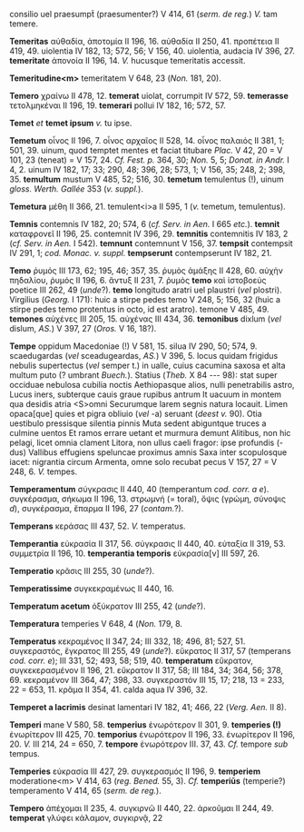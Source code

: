 consilio uel praesumpt̃ (praesumenter?) V 414, 61 (*serm. de reg.*)
*V.* tam temere.

**Temeritas** αὐθαδία, ἀποτομία II 196, 16. αὐθαδία II 250, 41.
προπέτεια II 419, 49. uiolentia IV 182, 13; 572, 56; V 156, 40.
uiolentia, audacia IV 396, 27. **temeritate** ἀπονοία II 196, 14. *V.*
hucusque temeritatis accessit.

**Temeritudine\<m\>** temeritatem V 648, 23 (*Non.* 181, 20).

**Temero** χραίνω II 478, 12. **temerat** uiolat, corrumpit IV 572, 59.
**temerasse** τετολμηκέναι II 196, 19. **temerari** pollui IV 182, 16;
572, 57.

**Temet** *et* **temet ipsum** *v.* tu ipse.

**Temetum** οἶνος II 196, 7. οἶνος αρχαῖος II 528, 14. οἶνος παλαιός II
381, 1; 501, 39. uinum, quod temptet mentes et faciat titubare *Plac.* V
42, 20 = V 101, 23 (teneat) = V 157, 24. *Cf. Fest. p.* 364, 30; *Non.*
5, 5; *Donat. in Andr.* I 4, 2. uinum IV 182, 17; 33; 290, 48; 396, 28;
573, 1; V 156, 35; 248, 2; 398, 35. **temultum** mustum V 485, 52; 516,
30. **temetum** temulentus (!), uinum *gloss. Werth. Gallée* 353 (*v.*
*suppl.*).

**Temetura** μέθη II 366, 21. temulent\<i\>a II 595, 1 (*v.* temetum,
temulentus).

**Temnis** contemnis IV 182, 20; 574, 6 (*cf. Serv. in Aen.* I 665
*etc.*). **temnit** καταφρονεῖ II 196, 25. contemnit IV 396, 29.
**temnitis** contemnitis IV 183, 2 (*cf. Serv. in Aen.* I 542).
**temnunt** contemnunt V 156, 37. **tempsit** contempsit IV 291, 1;
*cod. Monac. v. suppl.* **tempserunt** contempserunt IV 182, 21.

**Temo** ῥυμός III 173, 62; 195, 46; 357, 35. ῥυμὸς ἁμάξης II 428, 60.
αὐχὴν πηδαλίου, ῥυμός II 196, 6. ἄντυξ II 231, 7. ῥυμὸς **temo** καὶ
ἱστοβοεύς poetice III 262, 49 (*unde*?). **temo** longitudo aratri uel
plaustri (*vel* plostri). Virgilius (*Georg.* I 171): huic a stirpe
pedes temo V 248, 5; 156, 32 (huic a stirpe pedes temo protentus in
octo, id est aratro). temone V 485, 49. **temones** αὐχένες III 205, 15.
αὐχένας III 434, 36. **temonibus** dixlum (*vel* dislum, *AS.*) V 397,
27 (*Oros.* V 16, 18?).

**Tempe** oppidum Macedoniae (!) V 581, 15. silua IV 290, 50; 574, 9.
scaedugardas (*vel* sceadugeardas, *AS.*) V 396, 5. locus quidam
frigidus nebulis supertectus (*vel* semper t.) in ualle, cuius cacumina
saxosa et alta multum puto (? umbrant *Buech.*). Statius (*Theb.* X 84
--- 98): stat super occiduae nebulosa cubilia noctis Aethiopasque alios,
nulli penetrabilis astro, Lucus iners, subterque cauis graue rupibus
antrum It uacuum in montem qua desidis atria \<S\>omni Securumque larem
segnis natura locauit. Limen opaca[que] quies et pigra obliuio (*vel*
-a) seruant (*deest v.* 90). Otia uestibulo pressisque silentia pinnis
Muta sedent abiguntque truces a culmine uentos Et ramos errare uetant et
murmura demunt Alitibus, non hic pelagi, licet omnia clament Litora, non
ullus caeli fragor: ipse profundis (-dus) Vallibus effugiens speluncae
proximus amnis Saxa inter scopulosque iacet: nigrantia circum Armenta,
omne solo recubat pecus V 157, 27 = V 248, 6. *V.* tempes.

**Temperamentum** σύγκρασις II 440, 40 (temperantum *cod. corr. a e*).
συγκέρασμα, σήκωμα II 196, 13. στρωμνή (= toral), ὄψις (γρώμη, σύνοψις
*d*), συγκέρασμα, ἔπαρμα II 196, 27 (*contam.*?).

**Temperans** κεράσας III 437, 52. *V.* temperatus.

**Temperantia** εὐκρασία II 317, 56. σύγκρασις II 440, 40. εὐταξία II
319, 53. συμμετρία II 196, 10. **temperantia temporis** εὐκρασία[ν]
III 597, 26.

**Temperatio** κρᾶσις III 255, 30 (*unde*?).

**Temperatissime** συγκεκραμένως II 440, 16.

**Temperatum acetum** ὀξύκρατον III 255, 42 (*unde*?).

**Temperatura** temperies V 648, 4 (*Non.* 179, 8.

**Temperatus** κεκραμένος II 347, 24; III 332, 18; 496, 81; 527, 51.
συγκεραστός, ἔγκρατος III 255, 49 (*unde*?). εὔκρατος II 317, 57
(temperans *cod. corr. e*); III 331, 52; 493, 58; 519, 40.
**temperatum** εὔκρατον, συγκεκερασμένον II 196, 21. εὔκρατον II 317,
58; III 184, 34; 364, 56; 378, 69. κεκραμένον III 364, 47; 398, 33.
συγκεραστόν III 15, 17; 218, 13 = 233, 22 = 653, 11. κρᾶμα II 354, 41.
calda aqua IV 396, 32.

**Temperet a lacrimis** desinat lamentari IV 182, 41; 466, 22 (*Verg.
Aen.* II 8).

**Temperi** mane V 580, 58. **temperius** ἐνωρότερον II 301, 9.
**temperies (!)** ἐνωρίτερον III 425, 70. **temporius** ἐνωρότερον II
196, 33. ἐνωρίτερον II 196, 20. *V.* III 214, 24 = 650, 7. **tempore**
ἐνωρότερον III. 37, 43. *Cf.* tempore *sub* tempus.

**Temperies** εὐκρασία III 427, 29. συγκερασμός II 196, 9. **temperiem**
moderatione\<m\> V 414, 63 (*reg. Bened.* 55, 3). *Cf.* **temperiūs**
(temperie?) temperamento V 414, 65 (*serm. de reg.*).

**Tempero** ἀπέχομαι II 235, 4. συγκιρνῶ II 440, 22. ἀρκοῦμαι II 244,
49. **temperat** γλύφει κάλαμον, συγκιρνᾷ, 22
